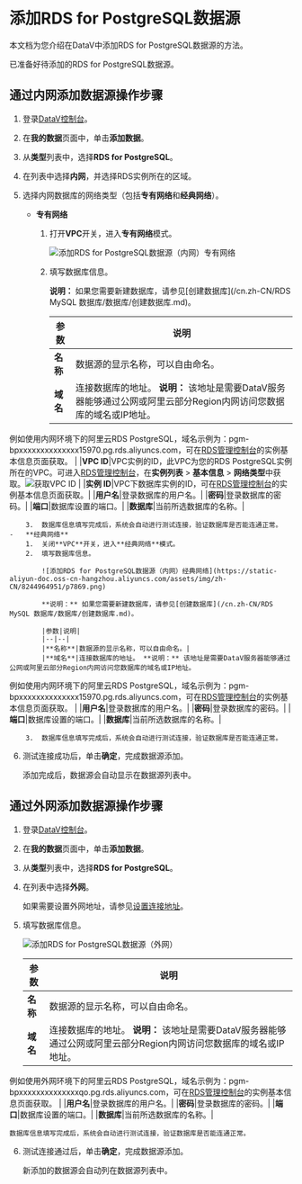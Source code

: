 # 添加RDS for PostgreSQL数据源

本文档为您介绍在DataV中添加RDS for PostgreSQL数据源的方法。

已准备好待添加的RDS for PostgreSQL数据源。

## 通过内网添加数据源操作步骤

1.  登录[DataV控制台](https://datav.aliyun.com/)。

2.  在**我的数据**页面中，单击**添加数据**。

3.  从**类型**列表中，选择**RDS for PostgreSQL**。

4.  在列表中选择**内网**，并选择RDS实例所在的区域。

5.  选择内网数据库的网络类型（包括**专有网络**和**经典网络**）。

    -   **专有网络**
        1.  打开**VPC**开关，进入**专有网络**模式。

            ![添加RDS for PostgreSQL数据源（内网）专有网络](https://static-aliyun-doc.oss-cn-hangzhou.aliyuncs.com/assets/img/zh-CN/8244964951/p55610.png)

        2.  填写数据库信息。

            **说明：** 如果您需要新建数据库，请参见[创建数据库](/cn.zh-CN/RDS MySQL 数据库/数据库/创建数据库.md)。

            |参数|说明|
            |--|--|
            |**名称**|数据源的显示名称，可以自由命名。|
            |**域名**|连接数据库的地址。 **说明：** 该地址是需要DataV服务器能够通过公网或阿里云部分Region内网访问您数据库的域名或IP地址。

例如使用内网环境下的阿里云RDS PostgreSQL，域名示例为：pgm-bpxxxxxxxxxxxxxx15970.pg.rds.aliyuncs.com，可在[RDS管理控制台](https://rdsnext.console.aliyun.com/)的实例基本信息页面获取。 |
            |**VPC ID**|VPC实例的ID，此VPC为您的RDS PostgreSQL实例所在的VPC。可进入[RDS管理控制台](https://rdsnext.console.aliyun.com/)，在**实例列表** \> **基本信息** \> **网络类型**中获取。![获取VPC ID](https://static-aliyun-doc.oss-cn-hangzhou.aliyuncs.com/assets/img/zh-CN/8244964951/p55693.png) |
            |**实例 ID**|VPC下数据库实例的ID，可在[RDS管理控制台](https://rdsnext.console.aliyun.com/)的实例基本信息页面获取。|
            |**用户名**|登录数据库的用户名。|
            |**密码**|登录数据库的密码。|
            |**端口**|数据库设置的端口。|
            |**数据库**|当前所选数据库的名称。|

        3.  数据库信息填写完成后，系统会自动进行测试连接，验证数据库是否能连通正常。
    -   **经典网络**
        1.  关闭**VPC**开关，进入**经典网络**模式。
        2.  填写数据库信息。

            ![添加RDS for PostgreSQL数据源（内网）经典网络](https://static-aliyun-doc.oss-cn-hangzhou.aliyuncs.com/assets/img/zh-CN/8244964951/p7869.png)

            **说明：** 如果您需要新建数据库，请参见[创建数据库](/cn.zh-CN/RDS MySQL 数据库/数据库/创建数据库.md)。

            |参数|说明|
            |--|--|
            |**名称**|数据源的显示名称，可以自由命名。|
            |**域名**|连接数据库的地址。 **说明：** 该地址是需要DataV服务器能够通过公网或阿里云部分Region内网访问您数据库的域名或IP地址。

例如使用内网环境下的阿里云RDS PostgreSQL，域名示例为：pgm-bpxxxxxxxxxxxxxx15970.pg.rds.aliyuncs.com，可在[RDS管理控制台](https://rdsnext.console.aliyun.com/)的实例基本信息页面获取。 |
            |**用户名**|登录数据库的用户名。|
            |**密码**|登录数据库的密码。|
            |**端口**|数据库设置的端口。|
            |**数据库**|当前所选数据库的名称。|

        3.  数据库信息填写完成后，系统会自动进行测试连接，验证数据库是否能连通正常。
6.  测试连接成功后，单击**确定**，完成数据源添加。

    添加完成后，数据源会自动显示在数据源列表中。


## 通过外网添加数据源操作步骤

1.  登录[DataV控制台](https://datav.aliyun.com/)。

2.  在**我的数据**页面中，单击**添加数据**。

3.  从**类型**列表中，选择**RDS for PostgreSQL**。

4.  在列表中选择**外网**。

    如果需要设置外网地址，请参见[设置连接地址]()。

5.  填写数据库信息。

    ![添加RDS for PostgreSQL数据源（外网）](https://static-aliyun-doc.oss-cn-hangzhou.aliyuncs.com/assets/img/zh-CN/8244964951/p7871.png)

    |参数|说明|
    |--|--|
    |**名称**|数据源的显示名称，可以自由命名。|
    |**域名**|连接数据库的地址。 **说明：** 该地址是需要DataV服务器能够通过公网或阿里云部分Region内网访问您数据库的域名或IP地址。

例如使用外网环境下的阿里云RDS PostgreSQL，域名示例为：pgm-bpxxxxxxxxxxxxxxqo.pg.rds.aliyuncs.com，可在[RDS管理控制台](https://rdsnext.console.aliyun.com/)的实例基本信息页面获取。 |
    |**用户名**|登录数据库的用户名。|
    |**密码**|登录数据库的密码。|
    |**端口**|数据库设置的端口。|
    |**数据库**|当前所选数据库的名称。|

    数据库信息填写完成后，系统会自动进行测试连接，验证数据库是否能连通正常。

6.  测试连接通过后，单击**确定**，完成数据源添加。

    新添加的数据源会自动列在数据源列表中。


